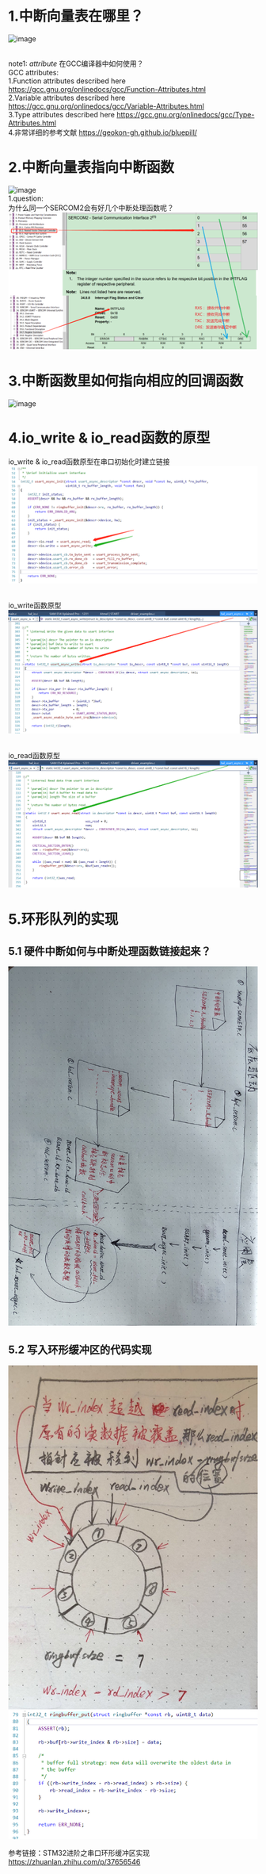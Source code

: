 
# 1.中断向量表在哪里？
![image](https://github.com/yuchengstudio/SAME54/blob/master/SEROCOM/reference/%E4%B8%AD%E6%96%AD%E5%90%91%E9%87%8F%E8%A1%A8_001.png)

<br/>note1: _attribute_ 在GCC编译器中如何使用？
<br/>GCC attributes:
 <br/> 1.Function attributes described here
 https://gcc.gnu.org/onlinedocs/gcc/Function-Attributes.html
 <br/> 2.Variable attributes described here
 https://gcc.gnu.org/onlinedocs/gcc/Variable-Attributes.html
 <br/> 3.Type attributes described here
 https://gcc.gnu.org/onlinedocs/gcc/Type-Attributes.html
 <br/> 4.非常详细的参考文献
 https://geokon-gh.github.io/bluepill/



# 2.中断向量表指向中断函数
![image](https://github.com/yuchengstudio/SAME54/blob/master/SEROCOM/reference/%E4%B8%AD%E6%96%AD%E5%90%91%E9%87%8F%E8%A1%A8_003.png)
<br/> 1.question:
<br/> 为什么同一个SERCOM2会有好几个中断处理函数呢？
![image](https://github.com/yuchengstudio/SAME54/blob/master/SEROCOM/reference/%E4%B8%AD%E6%96%AD%E5%90%91%E9%87%8F%E8%A1%A8_004_.png)


# 3.中断函数里如何指向相应的回调函数
![image](https://github.com/yuchengstudio/SAME54/blob/master/SEROCOM/reference/%E4%B8%AD%E6%96%AD%E5%90%91%E9%87%8F%E8%A1%A8_004.png)


# 4.io_write & io_read函数的原型
io_write & io_read函数原型在串口初始化时建立链接
![image](https://github.com/yuchengstudio/SAME54/blob/master/SEROCOM/reference/%E4%B8%AD%E6%96%AD%E5%90%91%E9%87%8F%E8%A1%A8_005.png)

<br/> io_write函数原型
![image](https://github.com/yuchengstudio/SAME54/blob/master/SEROCOM/reference/%E4%B8%AD%E6%96%AD%E5%90%91%E9%87%8F%E8%A1%A8_006.png)

<br/> io_read函数原型
![image](https://github.com/yuchengstudio/SAME54/blob/master/SEROCOM/reference/%E4%B8%AD%E6%96%AD%E5%90%91%E9%87%8F%E8%A1%A8_007.png)


# 5.环形队列的实现
## 5.1 硬件中断如何与中断处理函数链接起来？
![image](https://github.com/yuchengstudio/SAME54/blob/master/SEROCOM/reference/%E4%B8%AD%E6%96%AD%E5%90%91%E9%87%8F_008.jpg)

## 5.2 写入环形缓冲区的代码实现
![image](https://github.com/yuchengstudio/SAME54/blob/master/SEROCOM/reference/%E4%B8%AD%E6%96%AD%E5%90%91%E9%87%8F_009.jpg)
![image](https://github.com/yuchengstudio/SAME54/blob/master/SEROCOM/reference/%E4%B8%AD%E6%96%AD%E5%90%91%E9%87%8F%E8%A1%A8_010.png)



参考链接：STM32进阶之串口环形缓冲区实现
<br/>https://zhuanlan.zhihu.com/p/37656546
